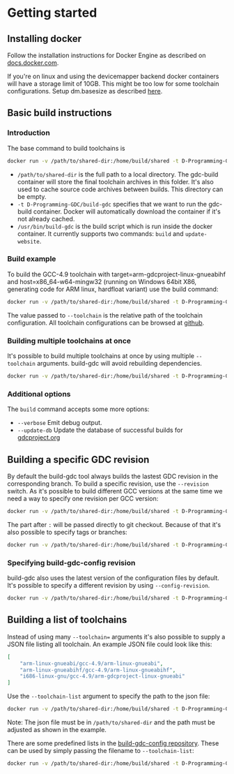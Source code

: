 Getting started
========

Installing docker
-----------------

Follow the installation instructions for Docker Engine as described on
[docs.docker.com][1].


If you're on linux and using the devicemapper backend docker containers
will have a storage limit of 10GB. This might be too low for some toolchain
configurations. Setup dm.basesize as described [here][2].

[1]: http://docs.docker.com/index.html
[2]: https://github.com/docker/docker/blob/master/daemon/graphdriver/devmapper/README.md



Basic build instructions
---------------------------

### Introduction

The base command to build toolchains is
```bash
docker run -v /path/to/shared-dir:/home/build/shared -t D-Programming-GDC/build-gdc /usr/bin/build-gdc --help
```

* `/path/to/shared-dir` is the full path to a local directory. The gdc-build container will store
the final toolchain archives in this folder. It's also used to cache source code
archives between builds. This directory can be empty.
* `-t D-Programming-GDC/build-gdc` specifies that we want to run the
gdc-build container. Docker will automatically download the container if
it's not already cached.
* `/usr/bin/build-gdc` is the build script which is run inside the docker container.
It currently supports two commands: `build` and `update-website`.

### Build example

To build the GCC-4.9 toolchain with target=arm-gdcproject-linux-gnueabihf
and host=x86_64-w64-mingw32 (running on Windows 64bit X86, generating code
for ARM linux, hardfloat variant) use the build command:

```bash
docker run -v /path/to/shared-dir:/home/build/shared -t D-Programming-GDC/build-gdc /usr/bin/build-gdc build --toolchain=x86_64-w64-mingw32/gcc-4.9/arm-gdcproject-linux-gnueabihf
```

The value passed to `--toolchain` is the relative path of the toolchain configuration.
All toolchain configurations can be browsed at [github][1].

### Building multiple toolchains at once

It's possible to build multiple toolchains at once by using multiple `--toolchain`
arguments. build-gdc will avoid rebuilding dependencies.

```bash
docker run -v /path/to/shared-dir:/home/build/shared -t D-Programming-GDC/build-gdc /usr/bin/build-gdc build --toolchain=x86_64-w64-mingw32/gcc-4.9/arm-gdcproject-linux-gnueabihf  --toolchain=x86_64-linux-gnu/gcc-4.9/arm-gdcproject-linux-gnueabihf
```

### Additional options

The `build` command accepts some more options:

* `--verbose` Emit debug output.
* `--update-db` Update the database of successful builds for [gdcproject.org][2]



Building a specific GDC revision
--------------------------------
By default the build-gdc tool always builds the lastest GDC revision in the corresponding
branch. To build a specific revision, use the `--revision` switch. As it's possible to
build different GCC versions at the same time we need a way to specify one revision
per GCC version:
```bash
docker run -v /path/to/shared-dir:/home/build/shared -t D-Programming-GDC/build-gdc /usr/bin/build-gdc build --toolchain=x86_64-w64-mingw32/gcc-4.9/arm-gdcproject-linux-gnueabihf --revision=V4_9:f378f9ab41 --revision=V5:abcdef --revision=snapshot:ascdfe
```

The part after `:` will be passed directly to git checkout. Because of that it's
also possible to specify tags or branches:
```bash
docker run -v /path/to/shared-dir:/home/build/shared -t D-Programming-GDC/build-gdc /usr/bin/build-gdc build --toolchain=x86_64-w64-mingw32/gcc-4.9/arm-gdcproject-linux-gnueabihf --revision=V4_9:origin/some-v9-branch --revision=V5:origin/v2.066.1_gcc5
```

### Specifying build-gdc-config revision
build-gdc also uses the latest version of the configuration files by default.
It's possible to specify a different revision by using `--config-revision`.

```bash
docker run -v /path/to/shared-dir:/home/build/shared -t D-Programming-GDC/build-gdc /usr/bin/build-gdc build --toolchain=x86_64-w64-mingw32/gcc-4.9/arm-gdcproject-linux-gnueabihf --config-revision=abbcccde
```

Building a list of toolchains
-----------------------------

Instead of using many `--toolchain=` arguments it's also possible
to supply a JSON file listing all toolchain. An example JSON file could
look like this:
```json
[
    "arm-linux-gnueabi/gcc-4.9/arm-linux-gnueabi",
    "arm-linux-gnueabihf/gcc-4.9/arm-linux-gnueabihf",
    "i686-linux-gnu/gcc-4.9/arm-gdcproject-linux-gnueabi"
]
```

Use the `--toolchain-list` argument to specify the path to the json file:
```bash
docker run -v /path/to/shared-dir:/home/build/shared -t D-Programming-GDC/build-gdc /usr/bin/build-gdc build --toolchain-list=/home/build/shared/arm.json
```

Note: The json file must be in `/path/to/shared-dir` and the path must be adjusted as shown in the example.

There are some predefined lists in the [build-gdc-config repository][3].
These can be used by simply passing the filename to `--toolchain-list`:
```bash
docker run -v /path/to/shared-dir:/home/build/shared -t D-Programming-GDC/build-gdc /usr/bin/build-gdc build --toolchain-list=all-gcc5
```

[1]: https://github.com/D-Programming-GDC/build-gdc-config/tree/master/configs
[2]: http://gdcproject.org/downloads
[3]: https://github.com/D-Programming-GDC/build-gdc-config/tree/master/lists
